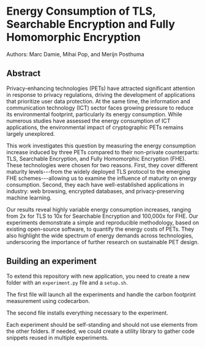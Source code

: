 # Energy Consumption of TLS, Searchable Encryption and Fully Homomorphic Encryption

Authors: Marc Damie, Mihai Pop, and Merijn Posthuma

## Abstract

Privacy-enhancing technologies (PETs) have attracted significant attention in response to privacy regulations, driving the development of applications that prioritize user data protection. At the same time, the information and communication technology (ICT) sector faces growing pressure to reduce its environmental footprint, particularly its energy consumption. While numerous studies have assessed the energy consumption of ICT applications, the environmental impact of cryptographic PETs remains largely unexplored.

This work investigates this question by measuring the energy consumption increase induced by three PETs compared to their non-private counterparts: TLS, Searchable Encryption, and Fully Homomorphic Encryption (FHE). These technologies were chosen for two reasons. First, they cover different maturity levels---from the widely deployed TLS protocol to the emerging FHE schemes---allowing us to examine the influence of maturity on energy consumption. Second, they each have well-established applications in industry: web browsing, encrypted databases, and privacy-preserving machine learning.

Our results reveal highly variable energy consumption increases, ranging from 2x for TLS to 10x for Searchable Encryption and 100,000x for FHE. Our experiments demonstrate a simple and reproducible methodology, based on existing open-source software, to quantify the energy costs of PETs. They also highlight the wide spectrum of energy demands across technologies, underscoring the importance of further research on sustainable PET design.
  
## Building an experiment

To extend this repository with new application, you need to create a new folder with an `experiment.py` file and a `setup.sh`.

The first file will launch all the experiments and handle the carbon footprint measurement using codecarbon.

The second file installs everything necessary to the experiment.

Each experiment should be self-standing and should not use elements from the other folders. If needed, we could create a utility library to gather code snippets reused in multiple experiments.
